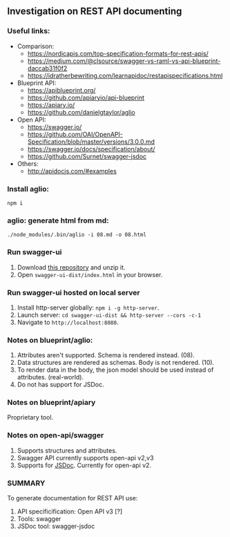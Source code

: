 ## Investigation on REST API documenting

### Useful links:
* Comparison:
    * https://nordicapis.com/top-specification-formats-for-rest-apis/
    * https://medium.com/@clsource/swagger-vs-raml-vs-api-blueprint-daccab31f0f2
    * https://idratherbewriting.com/learnapidoc/restapispecifications.html
* Blueprint API:
    * https://apiblueprint.org/
    * https://github.com/apiaryio/api-blueprint
    * https://apiary.io/
    * https://github.com/danielgtaylor/aglio
* Open API:
    * https://swagger.io/
    * https://github.com/OAI/OpenAPI-Specification/blob/master/versions/3.0.0.md
    * https://swagger.io/docs/specification/about/
    * https://github.com/Surnet/swagger-jsdoc 
* Others:
    * http://apidocjs.com/#examples

### Install aglio:
```
npm i
```
### aglio: generate html from md:
```
./node_modules/.bin/aglio -i 08.md -o 08.html
```

### Run swagger-ui
1. Download [this repository](https://github.com/iurii-kyrylenko/rest-api-doc/archive/master.zip) and unzip it.
2. Open `swagger-ui-dist/index.html` in your browser.

### Run swagger-ui hosted on local server
1. Install http-server globally: `npm i -g http-server`.
2. Launch server: `cd swagger-ui-dist && http-server --cors -c-1`
3. Navigate to `http://localhost:8080`.

### Notes on blueprint/aglio:
1. Attributes aren't supported. Schema is rendered instead. (08).
2. Data structures are rendered as schemas. Body is not rendered. (10).
3. To render data in the body, the json model should be used instead of attributes. (real-world).
4. Do not has support for JSDoc.

### Notes on blueprint/apiary
Proprietary tool.

### Notes on open-api/swagger
1. Supports structures and attributes.
2. Swagger API currently supports open-api v2,v3
3. Supports for [JSDoc](https://github.com/Surnet/swagger-jsdoc). Currently for open-api v2.

### SUMMARY
To generate documentation for REST API use:
1. API specificification: Open API v3 [?]
2. Tools: swagger
3. JSDoc tool: swagger-jsdoc
